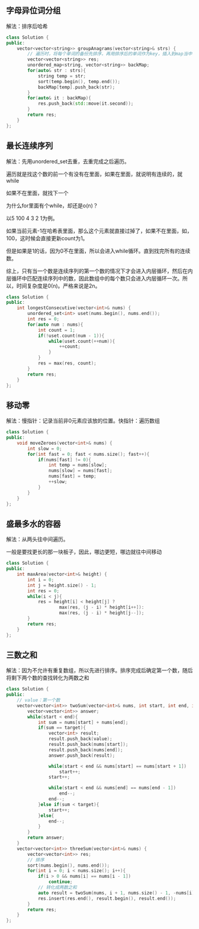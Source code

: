 ## 字母异位词分组

解法：排序后哈希

```c++
class Solution {
public:
    vector<vector<string>> groupAnagrams(vector<string>& strs) {
        // 遍历时，将每个单词的备份先排序，再用排序后的单词作为key，插入到map当中
        vector<vector<string>> res;
        unordered_map<string, vector<string>> backMap;
        for(auto& str : strs){
            string temp = str;
            sort(temp.begin(), temp.end());
            backMap[temp].push_back(str);
        }
        for(auto& it : backMap){
            res.push_back(std::move(it.second));
        }
        return res;
    }
};
```

## 最长连续序列

解法：先用unordered_set去重，去重完成之后遍历。

遍历就是找这个数的前一个有没有在里面，如果在里面，就说明有连续的，就while

如果不在里面，就找下一个

为什么for里面有个while，却还是o(n)？

以5 100 4 3 2 1为例。

如果当前元素-1在哈希表里面，那么这个元素就直接过掉了，如果不在里面，如，100，这时候会直接更新count为1。

但是如果是1的话，因为0不在里面，所以会进入while循环。直到找完所有的连续数。

综上，只有当一个数是连续序列的第一个数的情况下才会进入内层循环，然后在内层循环中匹配连续序列中的数，因此数组中的每个数只会进入内层循环一次。所以，时间复杂度是0(n)。严格来说是2n。

```c++
class Solution {
public:
    int longestConsecutive(vector<int>& nums) {
        unordered_set<int> uset(nums.begin(), nums.end());
        int res = 0;
        for(auto num : nums){
            int count = 1;
            if(!uset.count(num - 1)){
                while(uset.count(++num)){
                    ++count;
                }
            }
            res = max(res, count);
        }
        return res;
    }
};
```

## 移动零

解法：慢指针：记录当前非0元素应该放的位置。快指针：遍历数组

```c++
class Solution {
public:
    void moveZeroes(vector<int>& nums) {
        int slow = 0;
        for(int fast = 0; fast < nums.size(); fast++){
            if(nums[fast] != 0){
                int temp = nums[slow];
                nums[slow] = nums[fast];
                nums[fast] = temp;
                ++slow;
            }
        }
    }
};
```

## 盛最多水的容器

解法：从两头往中间遍历。

一般是要找更长的那一块板子，因此，哪边更短，哪边就往中间移动

```c++
class Solution {
public:
    int maxArea(vector<int>& height) {
        int i = 0;
        int j = height.size() - 1;
        int res = 0;
        while(i < j){
            res = height[i] < height[j] ?
                    max(res, (j - i) * height[i++]):
                    max(res, (j - i) * height[j--]);
        }
        return res;
    }
};
```

## 三数之和

解法：因为不允许有重复数组，所以先进行排序。排序完成后确定第一个数，随后将剩下两个数的查找转化为两数之和

```c++
class Solution {
public:
    // value：第一个数
    vector<vector<int>> twoSum(vector<int>& nums, int start, int end, int target, int value){
        vector<vector<int>> answer;
        while(start < end){
            int sum = nums[start] + nums[end];
            if(sum == target){
                vector<int> result;
                result.push_back(value);
                result.push_back(nums[start]);
                result.push_back(nums[end]);
                answer.push_back(result);

                while(start < end && nums[start] == nums[start + 1])
                    start++;
                start++;

                while(start < end && nums[end] == nums[end - 1])
                    end--;
                end--;
            }else if(sum < target){
                start++;
            }else{
                end--;
            }
        }
        return answer;
    }
    vector<vector<int>> threeSum(vector<int>& nums) {
        vector<vector<int>> res;
        // 排序
        sort(nums.begin(), nums.end());
        for(int i = 0; i < nums.size(); i++){
            if(i > 0 && nums[i] == nums[i - 1])
                continue;
            // 转化成两数之和
            auto result = twoSum(nums, i + 1, nums.size() - 1, -nums[i], nums[i]);
            res.insert(res.end(), result.begin(), result.end());
        }
        return res;
    }
};
```

